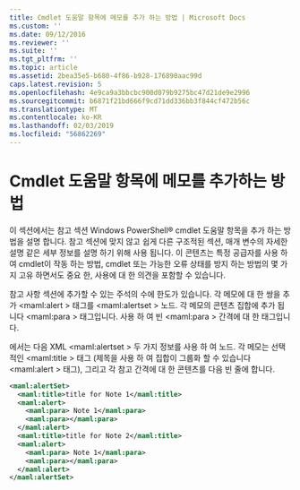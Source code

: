 ```yaml
---
title: Cmdlet 도움말 항목에 메모를 추가 하는 방법 | Microsoft Docs
ms.custom: ''
ms.date: 09/12/2016
ms.reviewer: ''
ms.suite: ''
ms.tgt_pltfrm: ''
ms.topic: article
ms.assetid: 2bea35e5-b680-4f86-b928-176890aac99d
caps.latest.revision: 5
ms.openlocfilehash: 4e9ca9a3bbcbc900d079b9275bc47d21de9e2996
ms.sourcegitcommit: b6871f21bd666f9cd71dd336bb3f844cf472b56c
ms.translationtype: MT
ms.contentlocale: ko-KR
ms.lasthandoff: 02/03/2019
ms.locfileid: "56862269"
---
```

# <a name="how-to-add-notes-to-a-cmdlet-help-topic"></a>Cmdlet 도움말 항목에 메모를 추가하는 방법

이 섹션에서는 참고 섹션 Windows PowerShell® cmdlet 도움말 항목을 추가 하는 방법을 설명 합니다. 참고 섹션에 맞지 않고 쉽게 다른 구조적된 섹션, 매개 변수의 자세한 설명 같은 세부 정보를 설명 하기 위해 사용 됩니다. 이 콘텐츠는 특정 공급자를 사용 하 여 cmdlet이 작동 하는 방법, cmdlet 또는 가능한 오류 상태를 방지 하는 방법의 몇 가지 고유 하면서도 중요 한, 사용에 대 한 의견을 포함할 수 있습니다.

참고 사항 섹션에 추가할 수 있는 주석의 수에 한도가 있습니다. 각 메모에 대 한 쌍을 추가 \<maml:alert > 태그를 \<maml:alertset > 노드. 각 메모의 콘텐츠 집합에 추가 됩니다 \<maml:para > 태그입니다. 사용 하 여 빈 \<maml:para > 간격에 대 한 태그입니다.

에서는 다음 XML \<maml:alertset > 두 가지 정보를 사용 하 여 노드. 각 메모는 선택적인 \<maml:title > 태그 (제목을 사용 하 여 집합이 그룹화 할 수 있습니다 \<maml:alert > 태그), 그리고 각 참고 간격에 대 한 콘텐츠를 다음 빈 줄에 합니다.

```xml
<maml:alertSet>
  <maml:title>title for Note 1</maml:title>
  <maml:alert>
    <maml:para> Note 1</maml:para>
    <maml:para></maml:para>
  </maml:alert>
  <maml:title>title for Note 2</maml:title>
  <maml:alert>
    <maml:para> Note 1</maml:para>
    <maml:para></maml:para>
  </maml:alert>
</maml:alertSet>
```



